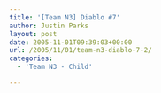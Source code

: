 ```yaml
---
title: '[Team N3] Diablo #7'
author: Justin Parks
layout: post
date: 2005-11-01T09:39:03+00:00
url: /2005/11/01/team-n3-diablo-7-2/
categories:
  - 'Team N3 - Child'

---
```

